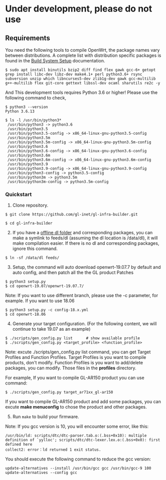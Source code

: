 # Under development, please do not use

## Requirements

You need the following tools to compile OpenWrt, the package names vary between distributions. A complete list with distribution specific packages is found in the [Build System Setup](https://openwrt.org/docs/guide-developer/build-system/install-buildsystem) documentation.

```
$ sudo apt install binutils bzip2 diff find flex gawk gcc-6+ getopt grep install libc-dev libz-dev make4.1+ perl python3.6+ rsync subversion unzip which libncurses5-dev zlib1g-dev gawk gcc-multilib g++-multilib flex git-core gettext libssl-dev ocaml sharutils re2c -y
```

And This development tools requires Python 3.6 or higher! Please use the following command to check,

```
$ python3 --version
Python 3.6.13

$ ls -l /usr/bin/python3*
 /usr/bin/python3 -> python3.6
 /usr/bin/python3.5
 /usr/bin/python3.5-config -> x86_64-linux-gnu-python3.5-config
 /usr/bin/python3.5m
 /usr/bin/python3.5m-config -> x86_64-linux-gnu-python3.5m-config
 /usr/bin/python3.6
 /usr/bin/python3.6-config -> x86_64-linux-gnu-python3.6-config
 /usr/bin/python3.6m
 /usr/bin/python3.6m-config -> x86_64-linux-gnu-python3.6m-config
 /usr/bin/python3.9
 /usr/bin/python3.9-config -> x86_64-linux-gnu-python3.9-config
 /usr/bin/python3-config -> python3.5-config
 /usr/bin/python3m -> python3.5m
 /usr/bin/python3m-config -> python3.5m-config
```

### Quickstart

1. Clone repository.

```
$ git clone https://github.com/gl-inet/gl-infra-builder.git
```

```
$ cd gl-infra-builder
```

2. If you have a [offline dl folder](https://sources.openwrt.org/) and corresponding packages, you can make a symlink to feeds/dl (assuming the dl location is /data/dl), it will make compilation easier. If there is no dl and corresponding packages, ignore this command.

```
$ ln -sf /data/dl feeds/
```

3. Setup, the command will auto download openwrt-19.07.7 by default and auto config, and then patch all the the GL product Patches

```
$ python3 setup.py
$ cd openwrt-19.07/openwrt-19.07.7/
```

Note: If you want to use different branch, please use the -c parameter, for example. If you want to use 18.06

```
$ python3 setup.py -c config-18.x.yml
$ cd openwrt-18.06
```

4. Generate your target configuration. (For the following content, we will continue to take 19.07 as an example)

```
$ ./scripts/gen_config.py list		# show available profile
$ ./scripts/gen_config.py <target_profile> <function_profile>
```
Note: excute ./scripts/gen_config.py list command, you can get Target Profiles and Function Profiles. Target Profiles is you want to compile products, don't modify. Function Profiles is you want to add/delete packages, you can modify. Those files in the **profiles** directory.

For example, If you want to compile GL-AR150 product you can use command:
```
$ ./scripts/gen_config.py target_ar71xx_gl-ar150
```

If you want to compile GL-AR150 product and add some packages, you can excute **make menuconfig** to chose the product and other packages.

5. Run `make` to build your firmware.

Note: If you gcc version is 10, you will encounter some error, like this:
```
/usr/bin/ld: scripts/dtc/dtc-parser.tab.o:(.bss+0x10): multiple definition of `yylloc'; scripts/dtc/dtc-lexer.lex.o:(.bss+0x0): first defined here
collect2: error：ld returned 1 exit status.
```
You should execute the following command to reduce the gcc version:
```
update-alternatives --install /usr/bin/gcc gcc /usr/bin/gcc-9 100
update-alternatives --config gcc
```